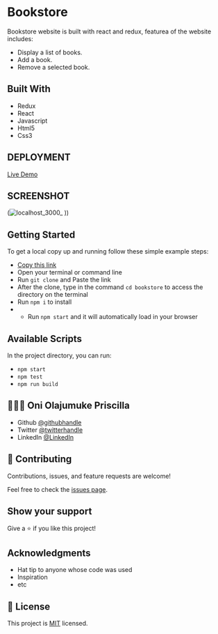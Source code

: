 # Bookstore
Bookstore website is built with react and redux, featurea of the website includes:

- Display a list of books.
- Add a book.
- Remove a selected book.

## Built With
- Redux
- React
- Javascript
- Html5
- Css3
## DEPLOYMENT
[Live Demo](https://deploy-preview-4--serene-kare-79146f.netlify.app/)

## SCREENSHOT
(![localhost_3000_](https://user-images.githubusercontent.com/69638013/135597099-15967885-2122-4f70-bccf-9c5bdd4e5c48.png)
))


## Getting Started

To get a local copy up and running follow these simple example steps:

- [Copy this link](https://github.com/prolajumokeoni/bookstore)
- Open your terminal or command line
- Run `git clone` and Paste the link
- After the clone, type in the command `cd bookstore` to access the directory on the terminal
- Run `npm i` to install
- - Run `npm start` and it will automatically load in your browser


## Available Scripts

In the project directory, you can run:

- `npm start`
- `npm test`
- `npm run build`

## 👩🏿‍🏫 **Oni Olajumuke Priscilla**

- Github [@githubhandle](https://github.com/prolajumokeoni)
- Twitter [@twitterhandle](https://twitter.com/prolajumokeoni)
- LinkedIn [@LinkedIn](https://www.linkedin.com/in/olajumoke-priscilla-oni-44a48b162/)

## 🤝 Contributing

Contributions, issues, and feature requests are welcome!

Feel free to check the [issues page](https://github.com/prolajumokeoni/math-magicians/issues).

## Show your support

Give a ⭐️ if you like this project!

## Acknowledgments

- Hat tip to anyone whose code was used
- Inspiration
- etc


## 📝 License

This project is [MIT](https://github.com/prolajumokeoni/bookstore/blob/development/LICENSE) licensed.

